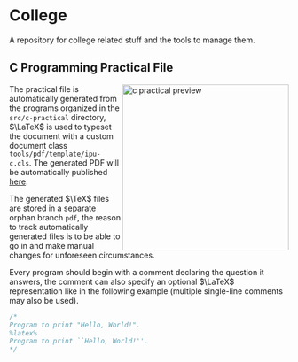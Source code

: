 # College

A repository for college related stuff and the tools to manage them.

## C Programming Practical File

<img align=right alt="c practical preview" width=300px src="https://github.com/sujaldev/college/assets/75830554/d57be35a-a7a1-44a5-8f86-8c954e21cba4">

The practical file is automatically generated from the programs organized in the `src/c-practical` directory, $\LaTeX$
is used to typeset the document with a custom document class `tools/pdf/template/ipu-c.cls`. The generated PDF will be
automatically published [here](https://ipu.sujal.dev/replace/when/website/is/done).

The generated $\TeX$ files are stored in a separate orphan branch `pdf`, the reason to track automatically generated
files is to be able to go in and make manual changes for unforeseen circumstances.

Every program should begin with a comment declaring the question it answers, the comment can also specify an optional
$\LaTeX$ representation like in the following example (multiple single-line comments may also be used).

```c
/*
Program to print "Hello, World!".
%latex%
Program to print ``Hello, World!''.
*/
```